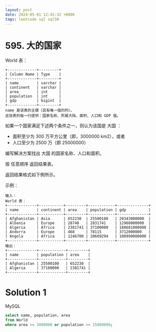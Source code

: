 ```yaml
---
layout: post
date: 2024-05-01 12:41:32 +0800
tags: leetcode sql sql50
---
```


# 595. 大的国家

World 表：
```
+-------------+---------+
| Column Name | Type    |
+-------------+---------+
| name        | varchar |
| continent   | varchar |
| area        | int     |
| population  | int     |
| gdp         | bigint  |
+-------------+---------+
name 是该表的主键（具有唯一值的列）。
这张表的每一行提供：国家名称、所属大陆、面积、人口和 GDP 值。
 ```

如果一个国家满足下述两个条件之一，则认为该国是 大国 ：
+ 面积至少为 300 万平方公里（即，3000000 km2），或者
+ 人口至少为 2500 万（即 25000000）

编写解决方案找出 大国 的国家名称、人口和面积。

按 任意顺序 返回结果表。

返回结果格式如下例所示。

示例：
```
输入：
World 表：
+-------------+-----------+---------+------------+--------------+
| name        | continent | area    | population | gdp          |
+-------------+-----------+---------+------------+--------------+
| Afghanistan | Asia      | 652230  | 25500100   | 20343000000  |
| Albania     | Europe    | 28748   | 2831741    | 12960000000  |
| Algeria     | Africa    | 2381741 | 37100000   | 188681000000 |
| Andorra     | Europe    | 468     | 78115      | 3712000000   |
| Angola      | Africa    | 1246700 | 20609294   | 100990000000 |
+-------------+-----------+---------+------------+--------------+
输出：
+-------------+------------+---------+
| name        | population | area    |
+-------------+------------+---------+
| Afghanistan | 25500100   | 652230  |
| Algeria     | 37100000   | 2381741 |
+-------------+------------+---------+
```

# Solution 1
MySQL
```sql
select name, population, area
from World 
where area >= 3000000 or population >= 25000000;
```
